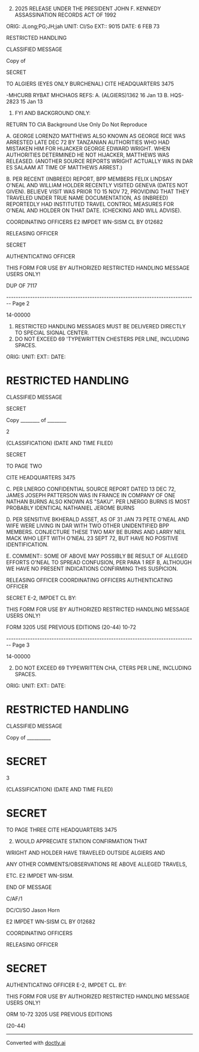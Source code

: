 2.  2025 RELEASE UNDER THE PRESIDENT JOHN F. KENNEDY ASSASSINATION RECORDS ACT OF 1992

ORIG: JLong;PG;JH;jah
UNIT: CI/So
EXT:: 9015
DATE: 6 FEB 73

RESTRICTED HANDLING

CLASSIFIED MESSAGE

Copy of

SECRET

TO ALGIERS (EYES ONLY BURCHENAL) CITE HEADQUARTERS 3475

-MHCURB RYBAT MHCHAOS
REFS: A. (ALGIERS)1362 16 Jan 13
B. HQS-2823 15 Jan 13

1. FYI AND BACKGROUND ONLY:

RETURN TO CIA
Background Use Only
Do Not Reproduce

A. GEORGE LORENZO MATTHEWS ALSO KNOWN AS
GEORGE RICE WAS ARRESTED LATE DEC 72 BY TANZANIAN
AUTHORITIES WHO HAD MISTAKEN HIM FOR HIJACKER GEORGE EDWARD
WRIGHT. WHEN AUTHORITIES DETERMINED HE NOT HIJACKER,
MATTHEWS WAS RELEASED. (ANOTHER SOURCE REPORTS WRIGHT
ACTUALLY WAS IN DAR ES SALAAM AT TIME OF MATTHEWS ARREST.)

B. PER RECENT (INBREED) REPORT, BPP MEMBERS FELIX
LINDSAY O'NEAL AND WILLIAM HOLDER RECENTLY VISITED
GENEVA (DATES NOT GIVEN). BELIEVE VISIT WAS PRIOR TO 15
NOV 72, PROVIDING THAT THEY TRAVELED UNDER TRUE NAME
DOCUMENTATION, AS (INBREED) REPORTEDLY HAD INSTITUTED TRAVEL
CONTROL MEASURES FOR O'NEAL AND HOLDER ON THAT DATE.
(CHECKING AND WILL ADVISE).

COORDINATING OFFICERS E2 IMPDET WN-SISM
CL BY 012682

RELEASING OFFICER

SECRET

AUTHENTICATING OFFICER

THIS FORM FOR USE BY AUTHORIZED RESTRICTED HANDLING MESSAGE USERS ONLY!

DUP OF 7117


-------------------------------------------------------------------------------- Page 2

14-00000
1. RESTRICTED HANDLING MESSAGES MUST BE DELIVERED DIRECTLY TO SPECIAL SIGNAL CENTER.
2. DO NOT EXCEED 69 'TYPEWRITTEN CHESTERS PER LINE, INCLUDING SPACES.

ORIG:
UNIT:
EXT::
DATE:

# RESTRICTED HANDLING

CLASSIFIED MESSAGE

SECRET

Copy ________ of ________

2

(CLASSIFICATION) (DATE AND TIME FILED)

SECRET

TO PAGE TWO

CITE HEADQUARTERS 3475

C. PER LNERGO CONFIDENTIAL SOURCE REPORT DATED 13 DEC 72, JAMES JOSEPH PATTERSON WAS IN FRANCE IN COMPANY OF ONE NATHAN BURNS ALSO KNOWN AS "SAKU". PER LNERGO BURNS IS MOST PROBABLY IDENTICAL NATHANIEL JEROME BURNS

D. PER SENSITIVE BKHERALD ASSET, AS OF 31 JAN 73 PETE O'NEAL AND WIFE WERE LIVING IN DAR WITH TWO OTHER UNIDENTIFIED BPP MEMBERS. CONJECTURE THESE TWO MAY BE BURNS AND LARRY NEIL MACK WHO LEFT WITH O'NEAL 23 SEPT 72, BUT HAVE NO POSITIVE IDENTIFICATION.

E. COMMENT:: SOME OF ABOVE MAY POSSIBLY BE RESULT OF ALLEGED EFFORTS O'NEAL TO SPREAD CONFUSION, PER PARA 1 REF B, ALTHOUGH WE HAVE NO PRESENT INDICATIONS CONFIRMING THIS SUSPICION.

RELEASING OFFICER COORDINATING OFFICERS AUTHENTICATING OFFICER

SECRET E-2, IMPDET CL BY:

THIS FORM FOR USE BY AUTHORIZED RESTRICTED HANDLING MESSAGE USERS ONLY!

FORM 3205 USE PREVIOUS EDITIONS (20-44)
10-72


-------------------------------------------------------------------------------- Page 3

14-00000

2. DO NOT EXCEED 69 TYPEWRITTEN CHA, CTERS PER LINE, INCLUDING SPACES.

ORIG:
UNIT:
EXT::
DATE:

# RESTRICTED HANDLING

CLASSIFIED MESSAGE

Copy of __________

# SECRET

3

(CLASSIFICATION) (DATE AND TIME FILED)

# SECRET

TO PAGE THREE CITE HEADQUARTERS 3475

2. WOULD APPRECIATE STATION CONFIRMATION THAT

WRIGHT AND HOLDER HAVE TRAVELED OUTSIDE ALGIERS AND

ANY OTHER COMMENTS/OBSERVATIONS RE ABOVE ALLEGED TRAVELS,

ETC. E2 IMPDET WN-SISM.

END OF MESSAGE

C/AF/1

DC/CI/SO Jason Horn

E2 IMPDET WN-SISM
CL BY 012682

COORDINATING OFFICERS

RELEASING OFFICER

# SECRET

AUTHENTICATING OFFICER
E-2, IMPDET CL. BY:

THIS FORM FOR USE BY AUTHORIZED RESTRICTED HANDLING MESSAGE USERS ONLY!

ORM
10-72 3205 USE PREVIOUS EDITIONS

(20-44)


---
Converted with [doctly.ai](https://doctly.ai)